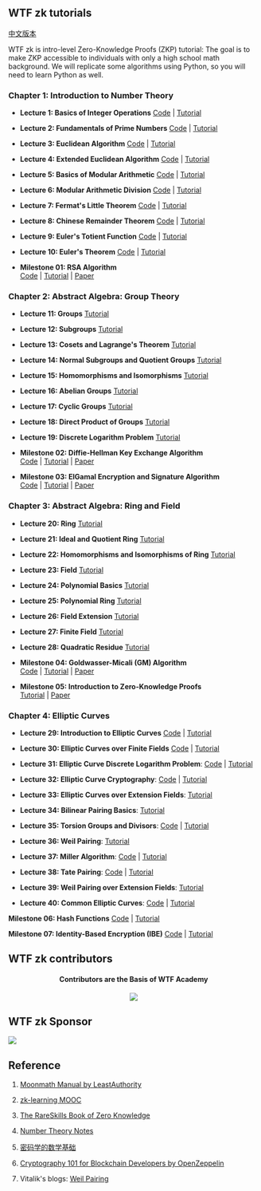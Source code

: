 ## WTF zk tutorials

[中文版本](https://github.com/WTFAcademy/WTF-zk/blob/main/README.md)

WTF zk is intro-level Zero-Knowledge Proofs (ZKP) tutorial: The goal is to make ZKP accessible to individuals with only a high school math background. We will replicate some algorithms using Python, so you will need to learn Python as well.

### Chapter 1: Introduction to Number Theory

- **Lecture 1: Basics of Integer Operations**  [Code](./01_Integer/Integer.ipynb) | [Tutorial](./01_Integer/readme.md)

- **Lecture 2: Fundamentals of Prime Numbers**  [Code](./02_Prime/Prime.ipynb) | [Tutorial](./02_Prime/readme.md)

- **Lecture 3: Euclidean Algorithm**  [Code](./03_Euclidean/Euclidean.ipynb) | [Tutorial](./03_Euclidean/readme.md)

- **Lecture 4: Extended Euclidean Algorithm**  [Code](./04_EEA/EEA.ipynb) | [Tutorial](./04_EEA/readme.md)

- **Lecture 5: Basics of Modular Arithmetic**  [Code](./05_Modular/Modular.ipynb) | [Tutorial](./05_Modular/readme.md)

- **Lecture 6: Modular Arithmetic Division**  [Code](./06_Division/Division.ipynb) | [Tutorial](./06_Division/readme.md)

- **Lecture 7: Fermat's Little Theorem**  [Code](./07_Exp/Exp.ipynb) | [Tutorial](./07_Exp/readme.md)

- **Lecture 8: Chinese Remainder Theorem**  [Code](./08_Remainder/Remainder.ipynb) | [Tutorial](./08_Remainder/readme.md)

- **Lecture 9: Euler's Totient Function**  [Code](./09_Unit/Unit.ipynb) | [Tutorial](./09_Unit/readme.md)

- **Lecture 10: Euler's Theorem**  [Code](./10_Euler/Euler.ipynb) | [Tutorial](./10_Euler/readme.md)


- **Milestone 01: RSA Algorithm**  
  [Code](./MS01_RSA/RSA.ipynb) | [Tutorial](./MS01_RSA/readme.md) | [Paper](./papers/RSA_paper.pdf)


### Chapter 2: Abstract Algebra: Group Theory

- **Lecture 11: Groups**   [Tutorial](./11_Group/readme.md)

- **Lecture 12: Subgroups**  [Tutorial](./12_Subgroup/readme.md)

- **Lecture 13: Cosets and Lagrange's Theorem** [Tutorial](./13_Coset/readme.md)

- **Lecture 14: Normal Subgroups and Quotient Groups**  [Tutorial](./14_Quotient/readme.md)

- **Lecture 15: Homomorphisms and Isomorphisms**  [Tutorial](./15_Homomorphism/readme.md)

- **Lecture 16: Abelian Groups**  [Tutorial](./16_Abel/readme.md)

- **Lecture 17: Cyclic Groups**  [Tutorial](./17_Cyclic/readme.md)

- **Lecture 18: Direct Product of Groups**  [Tutorial](./18_DirectProduct/readme.md)

- **Lecture 19: Discrete Logarithm Problem**  [Tutorial](./19_DLP/readme.md)


- **Milestone 02: Diffie-Hellman Key Exchange Algorithm**  
  [Code](./MS02_DH/Difie_Hellman.ipynb) | [Tutorial](./MS02_DH/readme.md) | [Paper](./papers/Diffie_Hellman.pdf)

- **Milestone 03: ElGamal Encryption and Signature Algorithm**  
  [Code](./MS03_ElGamal/ElGamal.ipynb) | [Tutorial](./MS03_ElGamal/readme.md) | [Paper](./papers/ElGamal.pdf)

### Chapter 3: Abstract Algebra: Ring and Field

- **Lecture 20: Ring**  [Tutorial](./20_Ring/readme.md)

- **Lecture 21: Ideal and Quotient Ring**  [Tutorial](./21_Ideal/readme.md)

- **Lecture 22: Homomorphisms and Isomorphisms of Ring** [Tutorial](./22_RingHomo/readme.md)

- **Lecture 23: Field**  [Tutorial](./23_Field/readme.md)

- **Lecture 24: Polynomial Basics**  [Tutorial](./24_Polynomial/readme.md)

- **Lecture 25: Polynomial Ring**  [Tutorial](./25_PolyRing/readme.md)

- **Lecture 26: Field Extension** [Tutorial](./26_FieldExtension/readme.md)

- **Lecture 27: Finite Field**  [Tutorial](./27_GaloisField/readme.md)

- **Lecture 28: Quadratic Residue**  [Tutorial](./28_Quadratic/readme.md)


- **Milestone 04: Goldwasser-Micali (GM) Algorithm**  
  [Code](./MS04_ProbEncryption/GM.ipynb) | [Tutorial](./MS04_ProbEncryption/readme.md) | [Paper](./papers/Probabilistic_Encryption.pdf)

- **Milestone 05: Introduction to Zero-Knowledge Proofs**  
  [Tutorial](./MS05_zkExample/readme.md) | [Paper](./papers/The_Knowledge_Complexity_Of_Interactive_Proof_Systems.pdf)


### Chapter 4: Elliptic Curves

- **Lecture 29: Introduction to Elliptic Curves**  [Code](./29_EllipticCurve/EllipticCurve.ipynb) | [Tutorial](./29_EllipticCurve/readme.md)

- **Lecture 30: Elliptic Curves over Finite Fields**  [Code](./30_FiniteEC/FiniteEC.ipynb) | [Tutorial](./30_FiniteEC/readme.md)

- **Lecture 31: Elliptic Curve Discrete Logarithm Problem**: [Code](./31_ECDLP/ECDLP.ipynb) | [Tutorial](./31_ECDLP/readme.md) 

- **Lecture 32: Elliptic Curve Cryptography**: [Code](./32_ECC/ECC.ipynb) | [Tutorial](./32_ECC/readme.md) 

- **Lecture 33: Elliptic Curves over Extension Fields**: [Tutorial](./33_ECExtension/readme.md) 

- **Lecture 34: Bilinear Pairing Basics**: [Tutorial](./34_Pairing/readme.md) 

- **Lecture 35: Torsion Groups and Divisors**: [Code](./35_TorsionGroup/TorsionGroup.sage) | [Tutorial](./35_TorsionGroup/readme.md) 

- **Lecture 36: Weil Pairing**: [Tutorial](./36_WeilPairing/readme.md)

- **Lecture 37: Miller Algorithm**: [Code](./37_MillerAlgo/WeilPairing.sage) | [Tutorial](./37_MillerAlgo/readme.md) 

- **Lecture 38: Tate Pairing**: [Code](./38_TatePairing/Ate.ipynb) | [Tutorial](./38_TatePairing/readme.md) 

- **Lecture 39: Weil Pairing over Extension Fields**: [Tutorial](./39_PairingExtension/readme.md) 

- **Lecture 40: Common Elliptic Curves**: [Code](./40_PopularCurves/40_PopularCurves.ipynb) | [Tutorial](./40_PopularCurves/readme.md) 

**Milestone 06: Hash Functions** [Code](./MS06_Hash/Hash.ipynb) | [Tutorial](./MS06_Hash/readme.md)

**Milestone 07: Identity-Based Encryption (IBE)** [Code](./MS07_IBE/IBE.ipynb) | [Tutorial](./MS07_IBE/readme.md)

<!---
### Chapter 5 Computational Complexity Theory

**Lecture 41: Introduction to Computation Theory**: [Code](./41_Computation/41_Computation.ipynb) | [Tutorial](./41_Computation/readme.md) 

**Lecture 42: Turing Machines**: [Tutorial](./42_TuringMachine/readme.md) 

**Lecture 43: Time Complexity**: [Code](./43_Complexity/43_Complexity.ipynb) | [Tutorial](./43_Complexity/readme.md) 

**Lecture 44: P and NP**: [Code](./44_PandNP/PandNP.ipynb) | [Tutorial](./44_PandNP/readme.md)
-->

## WTF zk contributors
<div align="center">
  <h4 align="center">
    Contributors are the Basis of WTF Academy
  </h4>
  <a href="https://github.com/WTFAcademy/WTF-zk/graphs/contributors">
    <img src="https://contrib.rocks/image?repo=WTFAcademy/WTF-zk" />
  </a>
</div>

## WTF zk Sponsor

![](../../img/full_logo_zksync-black.png)

## Reference

1. [Moonmath Manual by LeastAuthority](https://github.com/LeastAuthority/moonmath-manual)

2. [zk-learning MOOC](https://zk-learning.org/)

3. [The RareSkills Book of Zero Knowledge](https://www.rareskills.io/zk-book)

4. [Number Theory Notes](https://crypto.stanford.edu/pbc/notes/numbertheory/)

5. [密码学的数学基础](https://space.bilibili.com/552018206/channel/collectiondetail?sid=436262)

6. [Cryptography 101 for Blockchain Developers by OpenZeppelin](https://www.youtube.com/watch?v=9TFEBuANioo)

7. Vitalik's blogs: [Weil Pairing](https://medium.com/@VitalikButerin/exploring-elliptic-curve-pairings-c73c1864e627)